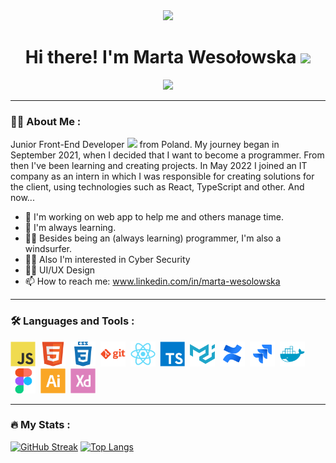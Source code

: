 <div id="header" align="center">
  <img src="https://media0.giphy.com/media/L1R1tvI9svkIWwpVYr/giphy.gif?cid=790b7611062bafdfe40178d91aa41c6a32f50d1558f98d62&rid=giphy.gif&ct=g" width="100"/>
</div>

<h1 align="center">
  Hi there! I'm Marta Wesołowska
  <img src="https://media.giphy.com/media/hvRJCLFzcasrR4ia7z/giphy.gif" width="30px"/>
</h1>

<div align="center"> <img src="https://media1.giphy.com/media/1GEATImIxEXVR79Dhk/giphy.gif?cid=ecf05e47gurqm89r85jgypry75xw8r3wnjce7jhhpzmgxn4a&rid=giphy.gif&ct=g"/></div>

---

### :woman_technologist: About Me :

Junior Front-End Developer <img src="https://media.giphy.com/media/WUlplcMpOCEmTGBtBW/giphy.gif" width="30"> from Poland. My journey began in September 2021, when I decided that I want to become a programmer. From then I've been learning and creating projects. In May 2022 I joined an IT company as an intern in which I was responsible for creating solutions for the client, using technologies such as React, TypeScript and other. And now...   

- :telescope: I'm working on web app to help me and others manage time.
- :seedling: I'm always learning.
- :surfing_woman: Besides being an (always learning) programmer, I'm also a windsurfer.
- :female_detective: Also I'm interested in Cyber Security
- :woman_artist: UI/UX Design
- :mailbox: How to reach me: www.linkedin.com/in/marta-wesolowska


---

### :hammer_and_wrench: Languages and Tools :

<div>
    <img src="https://github.com/devicons/devicon/blob/master/icons/javascript/javascript-original.svg" title="JavaScript" alt="JavaScript" width="40" height="40"/>&nbsp;
    <img src="https://github.com/devicons/devicon/blob/master/icons/html5/html5-original.svg" title="HTML5" alt="HTML" width="40" height="40"/>&nbsp;
    <img src="https://github.com/devicons/devicon/blob/master/icons/css3/css3-plain-wordmark.svg"  title="CSS3" alt="CSS" width="40" height="40"/>&nbsp;
    <img src="https://github.com/devicons/devicon/blob/master/icons/git/git-plain-wordmark.svg"  title="GIT" alt="GIT" width="40" height="40"/>&nbsp;
    <img src="https://github.com/devicons/devicon/blob/master/icons/react/react-original.svg"  title="REACT" alt="REACT" width="40" height="40"/>&nbsp;
  <img src="https://github.com/devicons/devicon/blob/master/icons/typescript/typescript-plain.svg"  title="TS" alt="TS" width="40" height="40"/>&nbsp;
    <img src="https://github.com/devicons/devicon/blob/master/icons/materialui/materialui-plain.svg"  title="MUI" alt="MUI" width="40" height="40"/>&nbsp;
    <img src="https://github.com/devicons/devicon/blob/master/icons/confluence/confluence-original.svg"  title="CONFLUENCE" alt="CONFLUENCE" width="40" height="40"/>&nbsp;
  <img src="https://github.com/devicons/devicon/blob/master/icons/jira/jira-original.svg"  title="JIRA" alt="JIRA" width="40" height="40"/>&nbsp;
    <img src="https://github.com/devicons/devicon/blob/master/icons/docker/docker-plain.svg"  title="DOCKER" alt="DOCKER" width="40" height="40"/>&nbsp;
    <img src="https://github.com/devicons/devicon/blob/master/icons/figma/figma-original.svg"  title="FIGMA" alt="FIGMA" width="40" height="40"/>&nbsp;
    <img src="https://github.com/devicons/devicon/blob/master/icons/illustrator/illustrator-plain.svg"  title="AI" alt="AI" width="40" height="40"/>&nbsp;
    <img src="https://github.com/devicons/devicon/blob/master/icons/xd/xd-plain.svg"  title="XD" alt="XD" width="40" height="40"/>&nbsp;
  
 
</div>

---

### :fire: My Stats :

[![GitHub Streak](http://github-readme-streak-stats.herokuapp.com?user=paltoalko&theme=dark&background=000000)](https://git.io/streak-stats)
[![Top Langs](https://github-readme-stats.vercel.app/api/top-langs/?username=paltoalko&layout=compact&theme=vision-friendly-dark)](https://github.com/anuraghazra/github-readme-stats)

